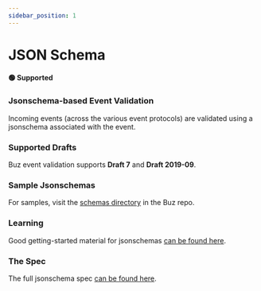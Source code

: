 ```yaml
---
sidebar_position: 1
---
```


# JSON Schema

**🟢 Supported**

### Jsonschema-based Event Validation

Incoming events (across the various event protocols) are validated using a jsonschema associated with the event.


### Supported Drafts

Buz event validation supports **Draft 7** and **Draft 2019-09**.

### Sample Jsonschemas

For samples, visit the [schemas directory](https://github.com/silverton-io/buz/tree/main/schemas/) in the Buz repo.

### Learning

Good getting-started material for jsonschemas [can be found here](https://json-schema.org/learn/).

### The Spec

The full jsonschema spec [can be found here](https://json-schema.org/specification.html).
